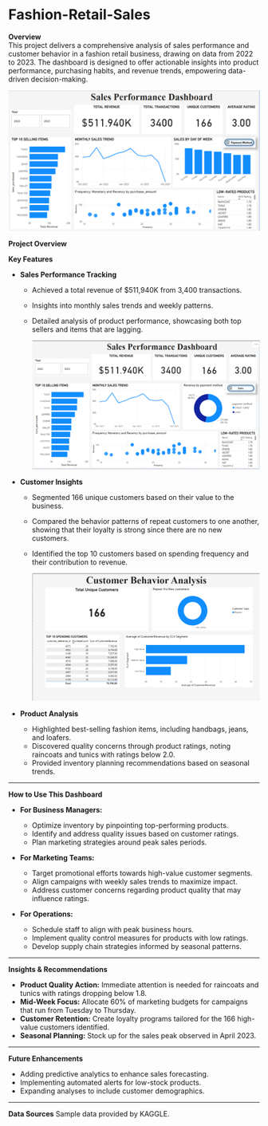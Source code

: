 # Fashion-Retail-Sales


**Overview**  
This project delivers a comprehensive analysis of sales performance and customer behavior in a fashion retail business, drawing on data from 2022 to 2023. The dashboard is designed to offer actionable insights into product performance, purchasing habits, and revenue trends, empowering data-driven decision-making.

![Project_Overview](/dashboard/sales_performance_Dashboard1.PNG)

**Project Overview**

**Key Features**  
- **Sales Performance Tracking**
  - Achieved a total revenue of $511,940K from 3,400 transactions.
  - Insights into monthly sales trends and weekly patterns.
  - Detailed analysis of product performance, showcasing both top sellers and items that are lagging.
 
    ![Sales_performance](/dashboard/sales_performance_Dashboard2.PNG)

- **Customer Insights**
  - Segmented 166 unique customers based on their value to the business.
  - Compared the behavior patterns of repeat customers to one another, showing that their loyalty is strong since there are       no new customers.
  - Identified the top 10 customers based on spending frequency and their contribution to revenue.

       ![customer_metrics](/dashboard/Customer_Behaviour_Analysis.PNG)

- **Product Analysis**
  - Highlighted best-selling fashion items, including handbags, jeans, and loafers.
  - Discovered quality concerns through product ratings, noting raincoats and tunics with ratings below 2.0.
  - Provided inventory planning recommendations based on seasonal trends.

---


**How to Use This Dashboard**

- **For Business Managers:**
  - Optimize inventory by pinpointing top-performing products.
  - Identify and address quality issues based on customer ratings.
  - Plan marketing strategies around peak sales periods.

- **For Marketing Teams:**
  - Target promotional efforts towards high-value customer segments.
  - Align campaigns with weekly sales trends to maximize impact.
  - Address customer concerns regarding product quality that may influence ratings.

- **For Operations:**
  - Schedule staff to align with peak business hours.
  - Implement quality control measures for products with low ratings.
  - Develop supply chain strategies informed by seasonal patterns.

---

**Insights & Recommendations**  
- **Product Quality Action:** Immediate attention is needed for raincoats and tunics with ratings dropping below 1.8.
- **Mid-Week Focus:** Allocate 60% of marketing budgets for campaigns that run from Tuesday to Thursday.
- **Customer Retention:** Create loyalty programs tailored for the 166 high-value customers identified.
- **Seasonal Planning:** Stock up for the sales peak observed in April 2023.

---

**Future Enhancements**
- Adding predictive analytics to enhance sales forecasting.
- Implementing automated alerts for low-stock products.
- Expanding analyses to include customer demographics.

---

**Data Sources**
Sample data provided by KAGGLE.
